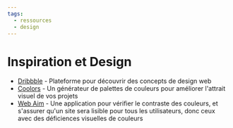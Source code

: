 ```yaml
---
tags:
  - ressources
  - design
---
```


# Inspiration et Design

- [Dribbble](https://dribbble.com/) - Plateforme pour découvrir des concepts de design web
- [Coolors](https://coolors.co/) - Un générateur de palettes de couleurs pour améliorer l'attrait visuel de vos projets
- [Web Aim](https://webaim.org/resources/contrastchecker/) - Une application pour vérifier le contraste des couleurs, et s'assurer qu'un site sera lisible pour tous les utilisateurs, donc ceux avec des déficiences visuelles de couleurs
